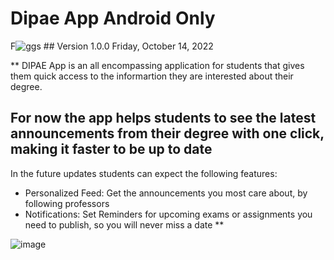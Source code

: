 # Dipae App Android Only

F![ggs](https://user-images.githubusercontent.com/70096169/195939710-ff1e5c76-b4ed-49fa-a6ab-74c696c00e3c.jpeg) ## Version 1.0.0 Friday, October 14, 2022

**
DIPAE App is an all encompassing application for students that gives them quick access to
the informartion they are interested about their degree.

For now the app helps students to see the latest announcements from their degree with one click,
making it faster to be up to date
------------------------------------------------------
In the future updates students can expect the following features:
- Personalized Feed: Get the announcements you most care about, by following professors 
- Notifications: Set Reminders for upcoming exams or assignments you need to publish,
so you will never miss a date
**

![image](https://user-images.githubusercontent.com/70096169/195937745-dd3d27e6-8a31-4365-86c4-542beb110c84.png)
